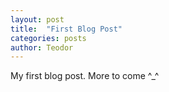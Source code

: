 ```yaml
---
layout: post
title:  "First Blog Post"
categories: posts
author: Teodor
---
```


My first blog post. More to come ^_^